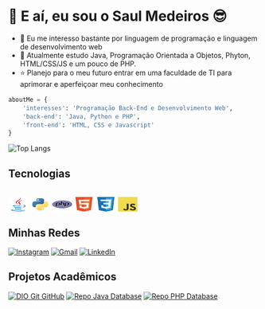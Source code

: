 # 👋 E aí, eu sou o Saul Medeiros 😎

- 👀 Eu me interesso bastante por linguagem de programação e linguagem de desenvolvimento web
- 🌱 Atualmente estudo Java, Programação Orientada a Objetos, Phyton, HTML/CSS/JS e um pouco de PHP.
- ⭐ Planejo para o meu futuro entrar em uma faculdade de TI para aprimorar e aperfeiçoar meu conhecimento

```py
aboutMe = {
    'interesses': 'Programação Back-End e Desenvolvimento Web',
    'back-end': 'Java, Python e PHP',
    'front-end': 'HTML, CSS e Javascript'
}
```

![Top Langs](https://github-readme-stats.vercel.app/api/top-langs/?username=Saul-Medeiros&layout=compact&langs_count=6&theme=transparent&title_color=ffffff&text_color=ffffff&bg_color=000&border_color=000000)

## Tecnologias

<div style="display: inline_block"><br>
  <img align="center" alt="Java" height="30" width="40" src="https://raw.githubusercontent.com/devicons/devicon/master/icons/java/java-original.svg">
  <img align="center" alt="Python" height="30" width="40" src="https://raw.githubusercontent.com/devicons/devicon/master/icons/python/python-original.svg">
  <img align="center" alt="PHP" height="30" width="40" src="https://raw.githubusercontent.com/devicons/devicon/master/icons/php/php-original.svg">
  <img align="center" alt="HTML5" height="30" width="40" src="https://raw.githubusercontent.com/devicons/devicon/master/icons/html5/html5-original.svg">
  <img align="center" alt="CSS" height="30" width="40" src="https://raw.githubusercontent.com/devicons/devicon/master/icons/css3/css3-original.svg">
  <img align="center" alt="Js" height="30" width="40" src="https://raw.githubusercontent.com/devicons/devicon/master/icons/javascript/javascript-original.svg">
</div>

## Minhas Redes
  
[![Instagram](https://img.shields.io/badge/Instagram-%23e4405f?style=for-the-badge&logo=instagram&logoColor=white)](https://instagram.com/saul.mdrs_) [![Gmail](https://img.shields.io/badge/Gmail-ff0000?style=for-the-badge&logo=gmail&logoColor=white)](mailto:saulmedeiros2017@gmail.com) [![LinkedIn](https://img.shields.io/badge/LinkedIn-0E76A8?style=for-the-badge&logo=linkedin&logoColor=white)](https://www.linkedin.com/in/saulmedeiros/)

## Projetos Acadêmicos

[![DIO Git GitHub](https://github-readme-stats.vercel.app/api/pin/?username=elidianaandrade&repo=dio-lab-open-source&bg_color=000&border_color=000000&show_icons=true&icon_color=ff0050&title_color=ff0050&text_color=FFF)](https://github.com/elidianaandrade/dio-lab-open-source)
[![Repo Java Database](https://github-readme-stats.vercel.app/api/pin/?username=Saul-Medeiros&repo=Java_DB_ClinicaMedica&bg_color=000&border_color=000000&show_icons=true&icon_color=FF8C00&title_color=FF8C00&text_color=FFF)](https://github.com/Saul-Medeiros/Java_DB_ClinicaMedica)
[![Repo PHP Database](https://github-readme-stats.vercel.app/api/pin/?username=Saul-Medeiros&repo=ProjetoWeb3A&bg_color=000&border_color=000000&show_icons=true&icon_color=6A5ACD&title_color=6A5ACD&text_color=FFF)](https://github.com/elidianaandrade/dio-lab-open-source)

